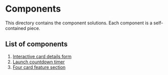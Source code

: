 # Components

This directory contains the component solutions. Each component is a self-contained piece.

## List of components

1. [Interactive card details form](interactive-card-details-form)
2. [Launch countdown timer](launch-countdown-timer)
3. [Four card feature section](four-card-feature-section-master)
